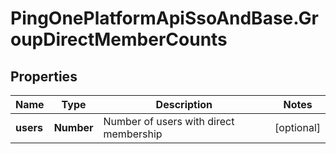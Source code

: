 # PingOnePlatformApiSsoAndBase.GroupDirectMemberCounts

## Properties

Name | Type | Description | Notes
------------ | ------------- | ------------- | -------------
**users** | **Number** | Number of users with direct membership | [optional] 


